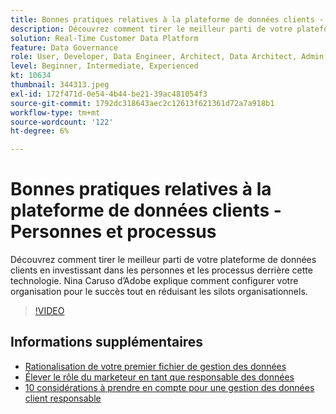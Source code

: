 ```yaml
---
title: Bonnes pratiques relatives à la plateforme de données clients - Personnes et processus
description: Découvrez comment tirer le meilleur parti de votre plateforme de données clients en investissant dans les personnes et les processus derrière cette technologie. Nina Caruso d’Adobe explique comment configurer votre organisation ... (Les descriptions doivent comporter entre 60 et 160 caractères)
solution: Real-Time Customer Data Platform
feature: Data Governance
role: User, Developer, Data Engineer, Architect, Data Architect, Admin, Leader
level: Beginner, Intermediate, Experienced
kt: 10634
thumbnail: 344313.jpeg
exl-id: 172f471d-0e54-4b44-be21-39ac481054f3
source-git-commit: 1792dc318643aec2c12613f621361d72a7a918b1
workflow-type: tm+mt
source-wordcount: '122'
ht-degree: 6%

---
```


# Bonnes pratiques relatives à la plateforme de données clients - Personnes et processus

Découvrez comment tirer le meilleur parti de votre plateforme de données clients en investissant dans les personnes et les processus derrière cette technologie. Nina Caruso d’Adobe explique comment configurer votre organisation pour le succès tout en réduisant les silots organisationnels.

>[!VIDEO](https://video.tv.adobe.com/v/344313/?quality=12&learn=on)

## Informations supplémentaires 

* [Rationalisation de votre premier fichier de gestion des données](first-mile.md)
* [Élever le rôle du marketeur en tant que responsable des données](https://experienceleague.adobe.com/docs/platform-learn/tutorials/privacy/elevating-the-marketers-role-as-a-data-steward.html)
* [10 considérations à prendre en compte pour une gestion des données client responsable](https://experienceleague.adobe.com/docs/platform-learn/tutorials/privacy/ten-considerations-for-responsible-customer-data-management.html)
